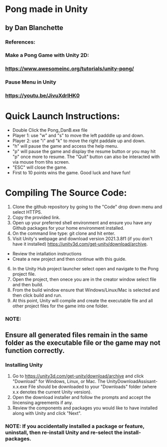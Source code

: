 # Pong made in Unity 
## by Dan Blanchette

### References:
### Make a Pong Game with Unity 2D:
### https://www.awesomeinc.org/tutorials/unity-pong/
### Pause Menu in Unity
### https://youtu.be/JivuXdrIHK0


# Quick Launch Instructions:
- Double Click the Pong_DanB.exe file
- Player 1: use "w" and "s" to move the left padddle up and down.
- Player 2: use "i" and "k" to move the right paddale up and down.
- "h" will pause the game and access the help menu.
- "p" will pause the game and display the resume button or you may hit "p" once more to resume. 
The "Quit" button can also be interacted with via mouse from tihs screen.
- "ESC" will close the game.
- First to 10 points wins the game. Good luck and have fun!

# Compiling The Source Code:
1) Clone the github repository by going to the "Code" drop down menu and select HTTPS.
2) Copy the provided link.
3) Open up your preferred shell environment and ensure you have any Github packages for your home environment installed.
4) On the command line type: git clone <paste repository address> and hit enter.
5) Visit Unity's webpage and download version 2021.3.8f1 (if you don't have it installed) https://unity3d.com/get-unity/download/archive.
- Review the intallation instructions
- Create a new project and then continue with this guide.
6) In the Unity Hub project launcher select open and navigate to the Pong project file.
7) Open the project, then onece you are in the creator window select file and then build.
8) From the build window ensure that Windows/Linux/Mac is selected and then click build and run.
9) At this point, Unity will compile and create the executable file and all other project files for the game into one folder.
### NOTE:
## Ensure all generated files remain in the same folder as the executable file or the game may not function correctly.
  
### Installing Unity
1) Go to https://unity3d.com/get-unity/download/archive and click "Download" for Windows, Linux, or Mac.
  The UnityDownloadAssisant-x.x.exe File should be downloaded to your "Downloads" folder (where x.x denotes the current Unity version).
2) Open the download installer and follow the prompts and accept the lincensing agreements if any.
4) Review the components and packages you would like to have installed along with Unity and click "Next".
### NOTE: If you accidentally installed a package or feature, uninstall, then re-install Unity and re-select the install-packages.
  
  
